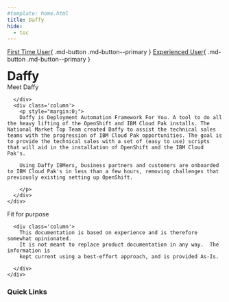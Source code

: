 ```yaml
---
#template: home.html
title: Daffy
hide:
  - toc
---
```

[First Time User](openshift/index.md){ .md-button .md-button--primary }
[Experienced User](cloud-paks/cp4data/installation/index.md){ .md-button .md-button--primary }
<style>
  [dir="ltr"] .md-sidebar--primary:not([hidden]) ~ .md-content > .md-content__inner { margin-left: 0;}

  :root >* {
    --md-default-bg-color: #161616; /* background */
    --md-primary-bg-color: #fff; /* Title bar text */
    --md-typeset-a-color: #aaa; /* Additional header text */
    --md-typeset-color: #fff; /* nav text normal */
    --md-accent-fg-color: #392fa4; /* text hover + highlight*/
    --md-default-fg-color--lighter: #33f; /* Nav scroll bar */
    --md-primary-bg-color--light: #fff; /* Search bar text */
    --md-default-fg-color: #fff; /* Search result box section header */
    --md-default-fg-color--light: #eee; /* Search box result text */

  }

  div.md-source-file {color: black; margin-left: 1rem;}


</style>

<div class="home-hero" style="margin:0 !!important">
  <div class="home-hero-text">
    <h1 style="display: inline">Daffy</h1>

  </div>

  <div class="home-hero-image"></div>

  <div class=home-description>
    <div class='row'>
      <div class='column'>
        Meet Daffy

      </div>
      <div class='column'>
        <p style="margin:0;">
        Daffy is Deployment Automation Framework For You. A tool to do all the heavy lifting of the OpenShift and IBM Cloud Pak installs. The National Market Top Team created Daffy to assist the technical sales teams with the progression of IBM Cloud Pak opportunities. The goal is to provide the technical sales with a set of (easy to use) scripts that will aid in the installation of OpenShift and the IBM Cloud Pak's.

        Using Daffy IBMers, business partners and customers are onboarded to IBM Cloud Pak's in less than a few hours, removing challenges that previously existing setting up OpenShift.

        </p>
      </div>
    </div>
  </div>


  <div class='home-purpose'>
    <div class='row'>
      <div class='column'>
        Fit for purpose
      </div>

      <div class='column'>
        This documentation is based on experience and is therefore somewhat opinionated.
        It is not meant to replace product documentation in any way.  The information is
        kept current using a best-effort approach, and is provided As-Is.

      </div>
    </div>
  </div>

</div>

<div class="dave-page" markdown='block'>

### Quick Links



</div>
